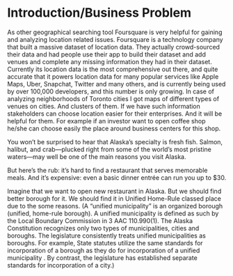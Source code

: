 # Introduction/Business Problem
As other geographical searching tool Foursquare is very helpful for gaining and analyzing location related issues. Foursquare is a technology company that built a massive dataset of location data. They actually crowd-sourced their data and had people use their app to build their dataset and add venues and complete any missing information they had in their dataset. Currently its location data is the most comprehensive out there, and quite accurate that it powers location data for many popular services like Apple Maps, Uber, Snapchat, Twitter and many others, and is currently being used by over 100,000 developers, and this number is only growing. In case of analyzing neighborhoods of Toronto cities I got maps of different types of venues on cities. And clusters of them. If we have such information stakeholders can choose location easier for their enterprises. And it will be helpful for them. For example if an investor want to open coffee shop he/she can choose easily the place around business centers for this shop.

You won’t be surprised to hear that Alaska’s specialty is fresh fish. Salmon, halibut, and crab—plucked right from some of the world’s most pristine waters—may well be one of the main reasons you visit Alaska.

But here’s the rub: it’s hard to find a restaurant that serves memorable meals. And it’s expensive: even a basic dinner entrée can run you up to $30.

Imagine that we want to open new restaurant in Alaska. But we should find better borough for it. We should find it in Unified Home-Rule classed place due to the some reasons. (A “unified municipality” is an organized borough (unified, home-rule borough). A unified municipality is defined as such by the Local Boundary Commission in 3 AAC 110.990(1). The Alaska Constitution recognizes only two types of municipalities, cities and boroughs. The legislature consistently treats unified municipalities as boroughs. For example, State statutes utilize the same standards for incorporation of a borough as they do for incorporation of a unified municipality . By contrast, the legislature has established separate standards for incorporation of a city.)
